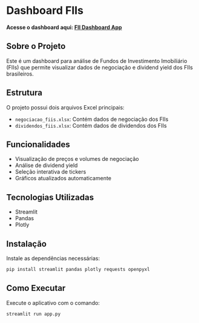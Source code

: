 # Dashboard FIIs

**Acesse o dashboard aqui: [FII Dashboard App](https://dashboardfiis.streamlit.app/)**

## Sobre o Projeto
Este é um dashboard para análise de Fundos de Investimento Imobiliário (FIIs) que permite visualizar dados de negociação e dividend yield dos FIIs brasileiros.

## Estrutura
O projeto possui dois arquivos Excel principais:
- `negociacao_fiis.xlsx`: Contém dados de negociação dos FIIs
- `dividendos_fiis.xlsx`: Contém dados de dividendos dos FIIs

## Funcionalidades
- Visualização de preços e volumes de negociação
- Análise de dividend yield
- Seleção interativa de tickers
- Gráficos atualizados automaticamente

## Tecnologias Utilizadas
- Streamlit
- Pandas
- Plotly

## Instalação
Instale as dependências necessárias:
```bash
pip install streamlit pandas plotly requests openpyxl
```

## Como Executar
Execute o aplicativo com o comando:
```bash
streamlit run app.py
```